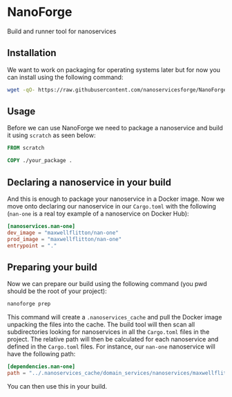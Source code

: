 # NanoForge
Build and runner tool for nanoservices


## Installation

We want to work on packaging for operating systems later but for now you can install using the following command:

```bash
wget -qO- https://raw.githubusercontent.com/nanoservicesforge/NanoForge/main/scripts/install.sh | sh
```

## Usage

Before we can use NanoForge we need to package a nanoservice and build it using `scratch` as seen below:

```Dockerfile
FROM scratch

COPY ./your_package .
```

## Declaring a nanoservice in your build

And this is enough to package your nanoservice in a Docker image. Now we move onto declaring our nanoservice in our
`Cargo.toml` with the following (`nan-one` is a real toy example of a nanoservice on Docker Hub):

```toml
[nanoservices.nan-one]
dev_image = "maxwellflitton/nan-one"
prod_image = "maxwellflitton/nan-one"
entrypoint = "."
```

## Preparing your build

Now we can prepare our build using the following command (you pwd should be the root of your project):

```bash
nanoforge prep
```

This command will create a `.nanoservices_cache` and pull the Docker image unpacking the files into the cache. The
build tool will then scan all subdirectories looking for nanoservices in all the `Cargo.toml` files in the project.
The relative path will then be calculated for each nanoservice and defined in the `Cargo.toml` files. For instance,
our `nan-one` nanoservice will have the following path:

```toml
[dependencies.nan-one]
path = "../.nanoservices_cache/domain_services/nanoservices/maxwellflitton_nan-one/."
```

You can then use this in your build.
